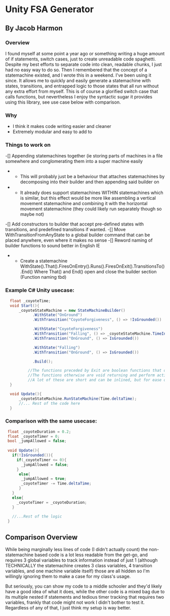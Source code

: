 # Unity FSA Generator
## By Jacob Harmon

### Overview

I found myself at some point a year ago or something writing a huge amount of if statements, switch cases, just to create unreadable code spaghetti. Despite my best efforts to separate code into clean, readable chunks, I just had no easy way to do so. Then I remembered that the concept of a statemachine existed, and I wrote this in a weekend. I've been using it since. It allows me to quickly and easily generate a statemachine with states, transitions, and entrapped logic to those states that all run without any extra effort from myself. This is of course a glorified switch case that calls functions, but nevertheless I enjoy the syntactic sugar it provides using this library, see use case below with comparison.
 
### Why

* I think it makes code writing easier and cleaner
* Extremely modular and easy to add to

### Things to work on

-[] Appending statemachines together (ie storing parts of machines in a file somewhere and conglomerating them into a super machine easily
- - This will probably just be a behaviour that attaches statemachines by decomposing into their builder and then appending said builder on
- - It already does support statemachines WITHIN statemachines which is similar, but this effect would be more like assembling a vertical movement statemachine and combining it with the horizontal movement statemachine (they could likely run separately though so maybe not)

-[] Add constructors to builder that accept pre-defined states with transitions, and predefined transitions if wanted.
-[] Move WithTransitionFromAnyState to a global builder command that can be placed anywhere, even where it makes no sense
-[] Reword naming of builder functions to sound better in English IE
- - Create a statemachine WithState().That().FiresOnEntry().Runs().FiresOnExit().TransitionsTo().End() Where That() and End() open and close the builder section (Function naming tbd)
    
### Example C# Unity usecase:

```cs
  float _coyoteTime;
  void Start(){
      _coyoteStateMachine = new StateMachineBuilder()
            .WithState("OnGround")
            .WithTransition("CoyoteForgiveness", () => !IsGrounded())

            .WithState("CoyoteForgiveness")
            .WithTransition("Falling", () => _coyoteStateMachine.TimeInCurrentState >= _coyoteTime)
            .WithTransition("OnGround", () => IsGrounded())

            .WithState("Falling")
            .WithTransition("OnGround", () => IsGrounded())

            .Build();

          //The functions preceded by Exit are boolean functions that determine whether it SHOULD transition
          //The functions otherwise are void returning and perform actions
          //A lot of these are short and can be inlined, but for ease of reading I make them all seperate functions
  }

  void Update(){
      _coyoteStateMachine.RunStateMachine(Time.deltaTime);
      //... Rest of the code here
  }
 ```
 
 ### Comparison with the same usecase:
 ```cs
  float _coyoteDuration = 0.2;
  float _coyoteTimer = 0;
  bool _jumpAllowed = false;
  
  void Update(){
    if(!IsGrounded()){
      if(_coyoteTimer <= 0){
        _jumpAllowed = false;
      }
       else{
        _jumpAllowed = true;
        _coyoteTimer -= Time.deltaTime;
       }
    }
    else{
      _coyoteTimer = _coyoteDuration;
    }
    
    //...Rest of the logic
  }
 ```
 
 ## Comparison Overview
  While being marginally less lines of code (I didn't actually count) the non-statemachine based code is a lot less readable from the get-go, and requires 3 global variables to track information instead of just 1 (although TECHNICALLY the statemachine creates 3 class variables, 4 transition variables, and one machine variable itself) those are all hidden so I'm willingly ignoring them to make a case for my class's usage.

  But seriously, you can show my code to a middle schooler and they'd likely have a good idea of what it does, while the other code is a mixed bag due to its multiple nested if statements and tedious timer tracking that requires two variables, frankly that code might not work I didn't bother to test it. Regardless of any of that, I just think my setup is way better.
   
